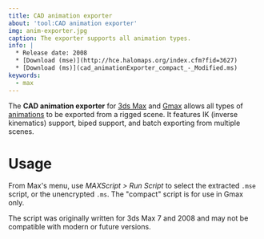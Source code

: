```yaml
---
title: CAD animation exporter
about: 'tool:CAD animation exporter'
img: anim-exporter.jpg
caption: The exporter supports all animation types.
info: |
  * Release date: 2008
  * [Download (mse)](http://hce.halomaps.org/index.cfm?fid=3627)
  * [Download (ms)](cad_animationExporter_compact_-_Modified.ms)
keywords:
  - max
---
```

The **CAD animation exporter** for [3ds Max](~3dsmax) and [Gmax](~) allows all types of [animations](~animation-data) to be exported from a rigged scene. It features IK (inverse kinematics) support, biped support, and batch exporting from multiple scenes.

# Usage
From Max's menu, use _MAXScript > Run Script_ to select the extracted `.mse` script, or the unencrypted `.ms`. The "compact" script is for use in Gmax only.

The script was originally written for 3ds Max 7 and 2008 and may not be compatible with modern or future versions.
